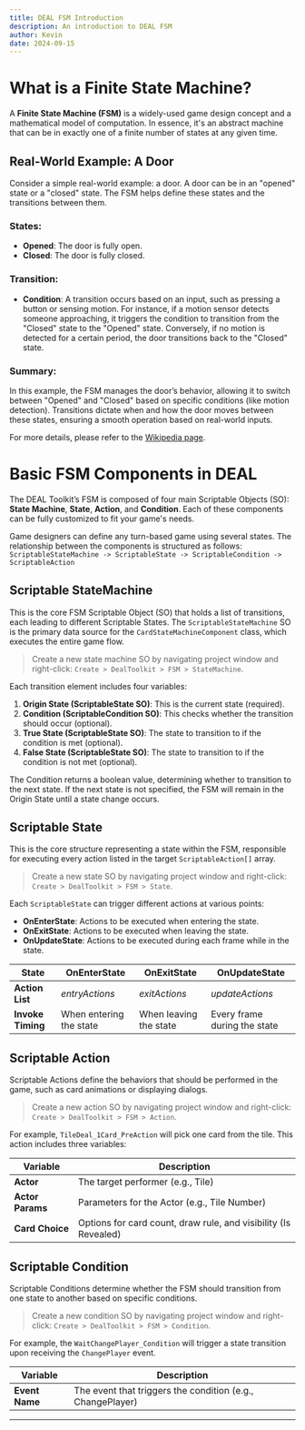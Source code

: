 ```yaml
---
title: DEAL FSM Introduction  
description: An introduction to DEAL FSM
author: Kevin  
date: 2024-09-15
---
```


# What is a Finite State Machine?

A **Finite State Machine (FSM)** is a widely-used game design concept and a mathematical model of computation. In essence, it's an abstract machine that can be in exactly one of a finite number of states at any given time.

## Real-World Example: A Door

Consider a simple real-world example: a door. A door can be in an "opened" state or a "closed" state. The FSM helps define these states and the transitions between them.

### States:
- **Opened**: The door is fully open.
- **Closed**: The door is fully closed.

### Transition:
- **Condition**: A transition occurs based on an input, such as pressing a button or sensing motion. For instance, if a motion sensor detects someone approaching, it triggers the condition to transition from the "Closed" state to the "Opened" state. Conversely, if no motion is detected for a certain period, the door transitions back to the "Closed" state.

### Summary:
In this example, the FSM manages the door’s behavior, allowing it to switch between "Opened" and "Closed" based on specific conditions (like motion detection). Transitions dictate when and how the door moves between these states, ensuring a smooth operation based on real-world inputs.

For more details, please refer to the [Wikipedia page](https://en.wikipedia.org/wiki/Finite-state_machine).

# Basic FSM Components in DEAL

The DEAL Toolkit’s FSM is composed of four main Scriptable Objects (SO): **State Machine**, **State**, **Action**, and **Condition**. Each of these components can be fully customized to fit your game's needs.

Game designers can define any turn-based game using several states. The relationship between the components is structured as follows:  
`ScriptableStateMachine -> ScriptableState -> ScriptableCondition -> ScriptableAction`

## Scriptable StateMachine

This is the core FSM Scriptable Object (SO) that holds a list of transitions, each leading to different Scriptable States. The `ScriptableStateMachine` SO is the primary data source for the `CardStateMachineComponent` class, which executes the entire game flow.

> Create a new state machine SO by navigating project window and right-click: `Create > DealToolkit > FSM > StateMachine`.


Each transition element includes four variables:

1. **Origin State (ScriptableState SO)**: This is the current state (required).
2. **Condition (ScriptableCondition SO)**: This checks whether the transition should occur (optional).
3. **True State (ScriptableState SO)**: The state to transition to if the condition is met (optional).
4. **False State (ScriptableState SO)**: The state to transition to if the condition is not met (optional).

The Condition returns a boolean value, determining whether to transition to the next state. If the next state is not specified, the FSM will remain in the Origin State until a state change occurs.

## Scriptable State

This is the core structure representing a state within the FSM, responsible for executing every action listed in the target `ScriptableAction[]` array. 

> Create a new state SO by navigating project window and right-click: `Create > DealToolkit > FSM > State`.

Each `ScriptableState` can trigger different actions at various points:

- **OnEnterState**: Actions to be executed when entering the state.
- **OnExitState**: Actions to be executed when leaving the state.
- **OnUpdateState**: Actions to be executed during each frame while in the state.

| **State**      | OnEnterState   | OnExitState   | OnUpdateState   |
| -------------- | -------------- | ------------- | --------------- |
| **Action List** | _entryActions_ | _exitActions_ | _updateActions_ |
| **Invoke Timing** | When entering the state | When leaving the state | Every frame during the state |

## Scriptable Action

Scriptable Actions define the behaviors that should be performed in the game, such as card animations or displaying dialogs.

> Create a new action SO by navigating project window and right-click: `Create > DealToolkit > FSM > Action`.

For example, `TileDeal_1Card_PreAction` will pick one card from the tile. This action includes three variables:

| **Variable**      | Description   | 
| -------------- | -------------- |
| **Actor** | The target performer (e.g., Tile) | 
| **Actor Params** | Parameters for the Actor (e.g., Tile Number) |
| **Card Choice** | Options for card count, draw rule, and visibility (Is Revealed) |


## Scriptable Condition

Scriptable Conditions determine whether the FSM should transition from one state to another based on specific conditions.

> Create a new condition SO by navigating project window and right-click: `Create > DealToolkit > FSM > Condition`.

For example, the `WaitChangePlayer_Condition` will trigger a state transition upon receiving the `ChangePlayer` event.

| **Variable**      | Description   | 
| -------------- | -------------- |
| **Event Name** | The event that triggers the condition (e.g., ChangePlayer) | 

---

